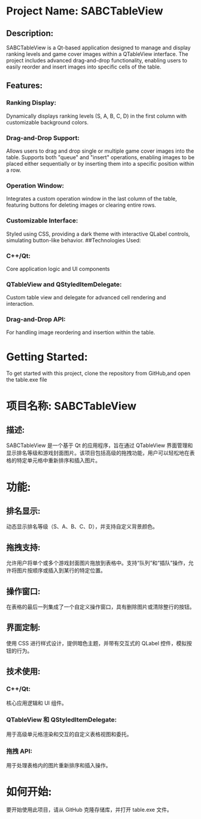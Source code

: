 # Project Name: SABCTableView
## Description:
SABCTableView is a Qt-based application designed to manage and display ranking levels and game cover images within a QTableView interface. The project includes advanced drag-and-drop functionality, enabling users to easily reorder and insert images into specific cells of the table.
## Features:
### Ranking Display:
Dynamically displays ranking levels (S, A, B, C, D) in the first column with customizable background colors.
### Drag-and-Drop Support: 
Allows users to drag and drop single or multiple game cover images into the table. Supports both "queue" and "insert" operations, enabling images to be placed either sequentially or by inserting them into a specific position within a row.
### Operation Window:
Integrates a custom operation window in the last column of the table, featuring buttons for deleting images or clearing entire rows.
### Customizable Interface: 
Styled using CSS, providing a dark theme with interactive QLabel controls, simulating button-like behavior.
##Technologies Used:
### C++/Qt:
Core application logic and UI components
### QTableView and QStyledItemDelegate: 
Custom table view and delegate for advanced cell rendering and interaction.
### Drag-and-Drop API:
For handling image reordering and insertion within the table.
# Getting Started:
To get started with this project, clone the repository from GitHub,and open the table.exe file


# 项目名称: SABCTableView
## 描述:
SABCTableView 是一个基于 Qt 的应用程序，旨在通过 QTableView 界面管理和显示排名等级和游戏封面图片。该项目包括高级的拖拽功能，用户可以轻松地在表格的特定单元格中重新排序和插入图片。

# 功能:
## 排名显示:
动态显示排名等级（S、A、B、C、D），并支持自定义背景颜色。

## 拖拽支持:
允许用户将单个或多个游戏封面图片拖放到表格中。支持“队列”和“插队”操作，允许将图片按顺序或插入到某行的特定位置。

## 操作窗口:
在表格的最后一列集成了一个自定义操作窗口，具有删除图片或清除整行的按钮。

## 界面定制:
使用 CSS 进行样式设计，提供暗色主题，并带有交互式的 QLabel 控件，模拟按钮的行为。

## 技术使用:
### C++/Qt:
核心应用逻辑和 UI 组件。

### QTableView 和 QStyledItemDelegate:
用于高级单元格渲染和交互的自定义表格视图和委托。

### 拖拽 API:
用于处理表格内的图片重新排序和插入操作。

# 如何开始:
要开始使用此项目，请从 GitHub 克隆存储库，并打开 table.exe 文件。
